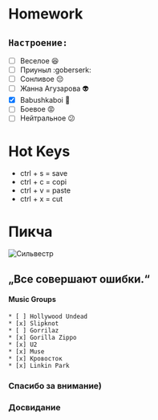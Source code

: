 # Homework

## `Настроение:`
* [ ] Веселое :satisfied:
* [ ] Приуныл :goberserk:
* [ ] Сонливое :pensive:
* [ ] Жанна Агузарова :alien:
* [x] Babushkaboi :older_woman:
* [ ] Боевое :rage:
* [ ] Нейтральное :confused:

# Hot Keys
* ctrl + s = save
* ctrl + c = copi
* ctrl + v = paste
* ctrl + x = cut

# Пикча
![Сильвестр](https://encrypted-tbn0.gstatic.com/images?q=tbn:ANd9GcTNzh3rKo6tAZvwFOG7ivxFaD2R-wdl6bvBJA&usqp=CAU)
## „Все совершают ошибки.“

#### Music Groups

    * [ ] Hollywood Undead
    * [x] Slipknot
    * [ ] Gorrilaz
    * [x] Gorilla Zippo
    * [x] U2
    * [x] Muse
    * [x] Кровосток
    * [x] Linkin Park

### Спасибо за внимание)
### Досвидание